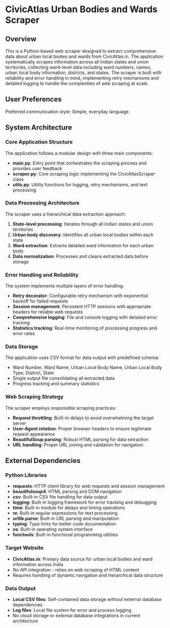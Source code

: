 # CivicAtlas Urban Bodies and Wards Scraper

## Overview

This is a Python-based web scraper designed to extract comprehensive data about urban local bodies and wards from CivicAtlas.in. The application systematically scrapes information across all Indian states and union territories, collecting ward-level data including ward numbers, names, urban local body information, districts, and states. The scraper is built with reliability and error handling in mind, implementing retry mechanisms and detailed logging to handle the complexities of web scraping at scale.

## User Preferences

Preferred communication style: Simple, everyday language.

## System Architecture

### Core Application Structure
The application follows a modular design with three main components:
- **main.py**: Entry point that orchestrates the scraping process and provides user feedback
- **scraper.py**: Core scraping logic implementing the CivicAtlasScraper class
- **utils.py**: Utility functions for logging, retry mechanisms, and text processing

### Data Processing Architecture
The scraper uses a hierarchical data extraction approach:
1. **State-level processing**: Iterates through all Indian states and union territories
2. **Urban body discovery**: Identifies all urban local bodies within each state
3. **Ward extraction**: Extracts detailed ward information for each urban body
4. **Data normalization**: Processes and cleans extracted data before storage

### Error Handling and Reliability
The system implements multiple layers of error handling:
- **Retry decorator**: Configurable retry mechanism with exponential backoff for failed requests
- **Session management**: Persistent HTTP sessions with appropriate headers for reliable web requests
- **Comprehensive logging**: File and console logging with detailed error tracking
- **Statistics tracking**: Real-time monitoring of processing progress and error rates

### Data Storage
The application uses CSV format for data output with predefined schema:
- Ward Number, Ward Name, Urban Local Body Name, Urban Local Body Type, District, State
- Single output file consolidating all extracted data
- Progress tracking and summary statistics

### Web Scraping Strategy
The scraper employs responsible scraping practices:
- **Request throttling**: Built-in delays to avoid overwhelming the target server
- **User-Agent rotation**: Proper browser headers to ensure legitimate request appearance
- **BeautifulSoup parsing**: Robust HTML parsing for data extraction
- **URL handling**: Proper URL joining and validation for navigation

## External Dependencies

### Python Libraries
- **requests**: HTTP client library for web requests and session management
- **beautifulsoup4**: HTML parsing and DOM navigation
- **csv**: Built-in CSV file handling for data output
- **logging**: Built-in logging framework for error tracking and debugging
- **time**: Built-in module for delays and timing operations
- **re**: Built-in regular expressions for text processing
- **urllib.parse**: Built-in URL parsing and manipulation
- **typing**: Type hints for better code documentation
- **os**: Built-in operating system interface
- **functools**: Built-in functional programming utilities

### Target Website
- **CivicAtlas.in**: Primary data source for urban local bodies and ward information across India
- No API integration - relies on web scraping of HTML content
- Requires handling of dynamic navigation and hierarchical data structure

### Data Output
- **Local CSV files**: Self-contained data storage without external database dependencies
- **Log files**: Local file system for error and process logging
- No cloud storage or external database integrations in current architecture